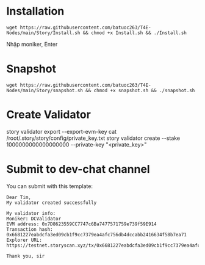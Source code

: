 # Installation
```
wget https://raw.githubusercontent.com/batuoc263/T4E-Nodes/main/Story/Install.sh && chmod +x Install.sh && ./Install.sh
```

Nhập moniker, Enter

# Snapshot
```
wget https://raw.githubusercontent.com/batuoc263/T4E-Nodes/main/Story/snapshot.sh && chmod +x snapshot.sh && ./snapshot.sh
```

# Create Validator
story validator export --export-evm-key
cat /root/.story/story/config/private_key.txt
story validator create --stake 1000000000000000000 --private-key "<private_key>"


# Submit to dev-chat channel
You can submit with this template:
```
Dear Tim, 
My validator created successfully

My validator info:
Moniker: DCValidator
EVM address: 0x7D8623559CC7747c6Ba7477571759e739f59E914
Transaction hash: 0x6681227eabdcfa3ed09cb1f9cc7379ea4afc756db4dccabb2416634f58b7ea71
Explorer URL: https://testnet.storyscan.xyz/tx/0x6681227eabdcfa3ed09cb1f9cc7379ea4afc756db4dccabb2416634f58b7ea71

Thank you, sir
```
